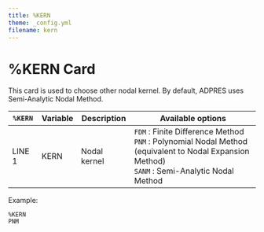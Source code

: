 ```yaml
---
title: %KERN
theme: _config.yml
filename: kern
---
```


# %KERN Card

This card is used to choose other nodal kernel. By default, ADPRES uses Semi-Analytic Nodal Method.

| `%KERN` | Variable | Description | Available options |
| --- | --- | --- | --- |
| LINE 1 | KERN | Nodal kernel | `FDM`  : Finite Difference Method<br>`PNM`   : Polynomial Nodal Method (equivalent to Nodal Expansion Method)<br>`SANM` : Semi-Analytic Nodal Method |

Example:
```
%KERN
PNM
```
